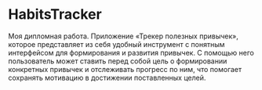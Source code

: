 # HabitsTracker
Моя дипломная работа. 
Приложение «Трекер полезных привычек», которое представляет из себя удобный инструмент с понятным интерфейсом для
формирования и развития привычек. С помощью него пользователь может ставить перед собой цель о формировании
конкретных привычек и отслеживать прогресс по ним, что помогает сохранять мотивацию в достижении поставленных целей.
